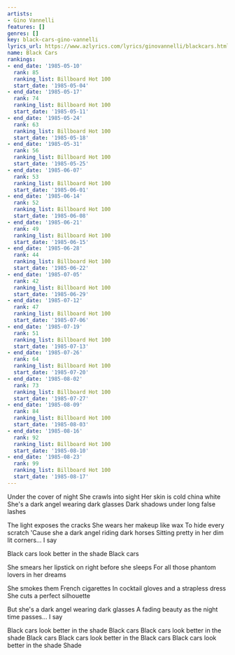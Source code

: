 ```yaml
---
artists:
- Gino Vannelli
features: []
genres: []
key: black-cars-gino-vannelli
lyrics_url: https://www.azlyrics.com/lyrics/ginovannelli/blackcars.html
name: Black Cars
rankings:
- end_date: '1985-05-10'
  rank: 85
  ranking_list: Billboard Hot 100
  start_date: '1985-05-04'
- end_date: '1985-05-17'
  rank: 74
  ranking_list: Billboard Hot 100
  start_date: '1985-05-11'
- end_date: '1985-05-24'
  rank: 63
  ranking_list: Billboard Hot 100
  start_date: '1985-05-18'
- end_date: '1985-05-31'
  rank: 56
  ranking_list: Billboard Hot 100
  start_date: '1985-05-25'
- end_date: '1985-06-07'
  rank: 53
  ranking_list: Billboard Hot 100
  start_date: '1985-06-01'
- end_date: '1985-06-14'
  rank: 52
  ranking_list: Billboard Hot 100
  start_date: '1985-06-08'
- end_date: '1985-06-21'
  rank: 49
  ranking_list: Billboard Hot 100
  start_date: '1985-06-15'
- end_date: '1985-06-28'
  rank: 44
  ranking_list: Billboard Hot 100
  start_date: '1985-06-22'
- end_date: '1985-07-05'
  rank: 42
  ranking_list: Billboard Hot 100
  start_date: '1985-06-29'
- end_date: '1985-07-12'
  rank: 47
  ranking_list: Billboard Hot 100
  start_date: '1985-07-06'
- end_date: '1985-07-19'
  rank: 51
  ranking_list: Billboard Hot 100
  start_date: '1985-07-13'
- end_date: '1985-07-26'
  rank: 64
  ranking_list: Billboard Hot 100
  start_date: '1985-07-20'
- end_date: '1985-08-02'
  rank: 73
  ranking_list: Billboard Hot 100
  start_date: '1985-07-27'
- end_date: '1985-08-09'
  rank: 84
  ranking_list: Billboard Hot 100
  start_date: '1985-08-03'
- end_date: '1985-08-16'
  rank: 92
  ranking_list: Billboard Hot 100
  start_date: '1985-08-10'
- end_date: '1985-08-23'
  rank: 99
  ranking_list: Billboard Hot 100
  start_date: '1985-08-17'
---
```


Under the cover of night
She crawls into sight
Her skin is cold china white
She's a dark angel wearing dark glasses
Dark shadows under long false lashes

The light exposes the cracks
She wears her makeup like wax
To hide every scratch
'Cause she a dark angel riding dark horses
Sitting pretty in her dim lit corners... I say

Black cars look better in the shade
Black cars

She smears her lipstick on right before she sleeps
For all those phantom lovers in her dreams

She smokes them French cigarettes
In cocktail gloves and a strapless dress
She cuts a perfect silhouette

But she's a dark angel wearing dark glasses
A fading beauty as the night time passes... I say

Black cars look better in the shade
Black cars
Black cars look better in the shade
Black cars
Black cars look better in the
Black cars
Black cars look better in the shade
Shade



